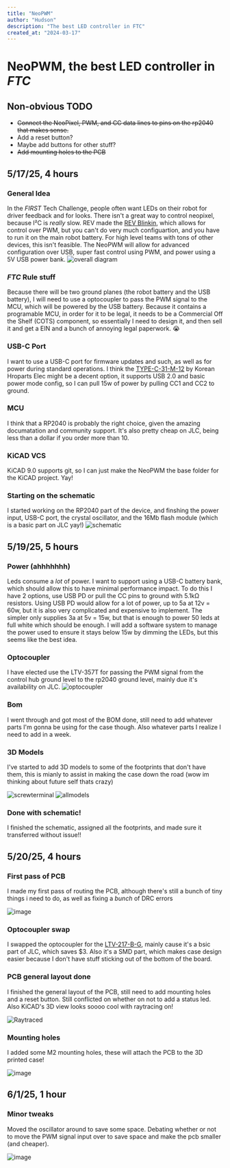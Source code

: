 ```yaml
---
title: "NeoPWM"
author: "Hudson"
description: "The best LED controller in FTC"
created_at: "2024-03-17"
---
```

# NeoPWM, the best LED controller in *FTC*
## Non-obvious TODO
- ~~Connect the NeoPixel, PWM, and CC data lines to pins on the rp2040 that makes sense.~~
- Add a reset button?
- Maybe add buttons for other stuff?
- ~~Add mounting holes to the PCB~~
## 5/17/25, 4 hours
### General Idea
In the *FIRST* Tech Challenge, people often want LEDs on their robot for driver feedback and for looks. There isn't a great way to control neopixel, because I²C is *really* slow. REV made the [REV Blinkin](https://www.revrobotics.com/rev-11-1105/), which allows for control over PWM, but you can't do very much configuartion, and you have to run it on the main robot battery. For high level teams with tons of other devices, this isn't feasible. The NeoPWM will allow for advanced configuration over USB, super fast control using PWM, and power using a 5V USB power bank. 
![overall diagram](https://github.com/user-attachments/assets/74077d70-7bf5-4275-93e0-2e6ccef1b2a3)
### *FTC* Rule stuff
Because there will be two ground planes (the robot battery and the USB battery), I will need to use a optocoupler to pass the PWM signal to the MCU, which will be powered by the USB battery. Because it contains a programable MCU, in order for it to be legal, it needs to be a Commercial Off the Shelf (COTS) component, so essentially I need to design it, and then sell it and get a EIN and a bunch of annoying legal paperwork. :sob:
### USB-C Port
I want to use a USB-C port for firmware updates and such, as well as for power during standard operations. I think the [TYPE-C-31-M-12](https://jlcpcb.com/partdetail/Korean_HropartsElec-TYPE_C_31_M12/C165948) by Korean Hroparts Elec might be a decent option, it supports USB 2.0 and basic power mode config, so I can pull 15w of power by pulling CC1 and CC2 to ground.
### MCU
I think that a RP2040 is probably the right choice, given the amazing documatation and community support. It's also pretty cheap on JLC, being less than a dollar if you order more than 10. 
### KiCAD VCS
KiCAD 9.0 supports git, so I can just make the NeoPWM the base folder for the KiCAD project. Yay!
### Starting on the schematic
I started working on the RP2040 part of the device, and finshing the power input, USB-C port, the crystal oscillator, and the 16Mb flash module (which is a basic part on JLC yay!)
![schematic](https://github.com/user-attachments/assets/0e8739b9-67ba-4f71-9daf-3cff128294e6)

## 5/19/25, 5 hours
### Power (ahhhhhhh)
Leds consume a *lot* of power. I want to support using a USB-C battery bank, which should allow this to have minimal performance impact. To do this I have 2 options, use USB PD or pull the CC pins to ground with 5.1kΩ resistors. Using USB PD would allow for a lot of power, up to 5a at 12v = 60w, but it is also very complicated and expensive to implement. The simpler only supplies 3a at 5v = 15w, but that is enough to power 50 leds at full white which should be enough. I will add a software system to manage the power used to ensure it stays below 15w by dimming the LEDs, but this seems like the best idea.
### Optocoupler
I have elected use the LTV-357T for passing the PWM signal from the control hub ground level to the rp2040 ground level, mainly due it's availability on JLC. 
![optocoupler](https://github.com/user-attachments/assets/d499cc51-6d9f-4778-af9e-94dad1f09c68)
### Bom
I went through and got most of the BOM done, still need to add whatever parts I'm gonna be using for the case though. Also whatever parts I realize I need to add in a week.
### 3D Models
I've started to add 3D models to some of the footprints that don't have them, this is mianly to assist in making the case down the road (wow im thinking about future self thats crazy)

![screwterminal](https://github.com/user-attachments/assets/5d45c454-17b1-40fa-977c-55b1701c48e1)
![allmodels](https://github.com/user-attachments/assets/bc9de72c-45de-476d-9b40-7bacfb570281)

### Done with schematic!
I finished the schematic, assigned all the footprints, and made sure it transferred without issue!!

## 5/20/25, 4 hours
### First pass of PCB
I made my first pass of routing the PCB, although there's still a bunch of tiny things i need to do, as well as fixing a *bunch* of DRC errors

![image](https://github.com/user-attachments/assets/26b21c0c-9c73-466a-99b1-3afce71a9fbc)
### Optocoupler swap
I swapped the optocoupler for the [LTV-217-B-G](https://jlcpcb.com/partdetail/liteon-LTV_217_BG/C115450), mainly cause it's a bsic part of JLC, which saves $3. Also it's a SMD part, which makes case design easier because I don't have stuff sticking out of the bottom of the board.

### PCB general layout done
I finished the general layout of the PCB, still need to add mounting holes and a reset button. Still conflicted on whether on not to add a status led. Also KiCAD's 3D view looks soooo cool with raytracing on!

![Raytraced](https://github.com/user-attachments/assets/551a68e3-29e7-4497-acdd-fe4dc3ea19b2)
### Mounting holes
I added some M2 mounting holes, these will attach the PCB to the 3D printed case!

![image](https://github.com/user-attachments/assets/7c372fe3-2e0d-49d4-ad55-1e4e39b13ece)

## 6/1/25, 1 hour
### Minor tweaks
Moved the oscillator around to save some space. Debating whether or not to move the PWM signal input over to save space and make the pcb smaller (and cheaper).

![image](https://github.com/user-attachments/assets/6e8caaf2-24d1-4860-9a69-20fd5fcf3fd2)
